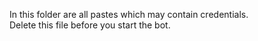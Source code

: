 In this folder are all pastes which may contain credentials.  
Delete this file before you start the bot.
